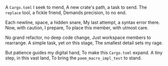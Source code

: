 A `Cargo.toml` I seek to mend,
A new crate's path, a task to send.
The `replace` tool, a fickle friend,
Demands precision, to no end.

Each newline, space, a hidden snare,
My last attempt, a syntax error there.
Now, with caution, I prepare,
To place this member, with utmost care.

No grand refactor, no deep code change,
Just workspace members to rearrange.
A simple task, yet on this stage,
The smallest detail sets my rage.

But patience guides my digital hand,
To make this `Cargo.toml` expand.
A tiny step, in this vast land,
To bring the `poem_macro_impl_test` to stand.
